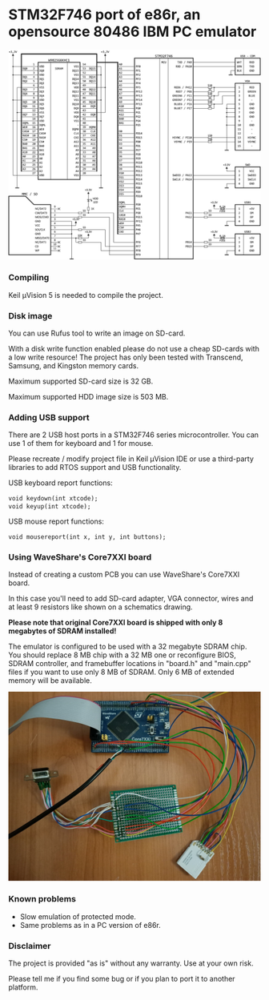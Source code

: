 # STM32F746 port of e86r, an opensource 80486 IBM PC emulator

![schematics](e86r746.png)

### Compiling

Keil μVision 5 is needed to compile the project.

### Disk image

You can use Rufus tool to write an image on SD-card.

With a disk write function enabled please do not use a cheap SD-cards with a low write resource! The project has only been tested with Transcend, Samsung, and Kingston memory cards.

Maximum supported SD-card size is 32 GB.

Maximum supported HDD image size is 503 MB.

### Adding USB support

There are 2 USB host ports in a STM32F746 series microcontroller.
You can use 1 of them for keyboard and 1 for mouse.

Please recreate / modify project file in Keil μVision IDE or use a third-party libraries to add RTOS support and USB functionality.

USB keyboard report functions:

    void keydown(int xtcode);
    void keyup(int xtcode);

USB mouse report functions:

    void mousereport(int x, int y, int buttons);

### Using WaveShare's Core7XXI board

Instead of creating a custom PCB you can use WaveShare's Core7XXI board.

In this case you'll need to add SD-card adapter, VGA connector, wires and at least 9 resistors like shown on a schematics drawing.

__Please note that original Core7XXI board is shipped with only 8 megabytes of SDRAM installed!__

The emulator is configured to be used with a 32 megabyte SDRAM chip.
You should replace 8 MB chip with a 32 MB one or reconfigure BIOS, SDRAM controller, and framebuffer locations in "board.h" and "main.cpp" files
if you want to use only 8 MB of SDRAM. Only 6 MB of extended memory will be available.

![Core 7XX board](Core7XX.jpg)

### Known problems
* Slow emulation of protected mode.
* Same problems as in a PC version of e86r.

### Disclaimer

The project is provided "as is" without any warranty. Use at your own risk.

Please tell me if you find some bug or if you plan to port it to another platform.
